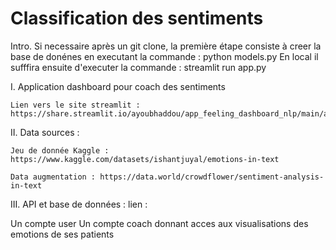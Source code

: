 # Classification des sentiments

Intro. 
Si necessaire après un git clone, la première étape consiste à creer la base de donénes en executant la commande : python models.py
En local il sufffira ensuite d'executer la commande : streamlit run app.py

I. Application dashboard pour coach des sentiments 

    Lien vers le site streamlit : https://share.streamlit.io/ayoubhaddou/app_feeling_dashboard_nlp/main/app.py


II. Data sources : 

    Jeu de donnée Kaggle :  https://www.kaggle.com/datasets/ishantjuyal/emotions-in-text

    Data augmentation : https://data.world/crowdflower/sentiment-analysis-in-text


III. API et base de données : lien : 

Un compte user 
Un compte coach donnant acces aux visualisations des emotions de ses patients
